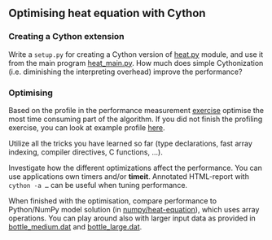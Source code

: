 ## Optimising heat equation with Cython

### Creating a Cython extension

Write a `setup.py` for creating a Cython version of [heat.py](heat.py)
module, and use it from the main program [heat_main.py](heat_main.py).
How much does simple Cythonization (i.e. diminishing the interpreting
overhead) improve the performance?

### Optimising

Based on the profile in the performance measurement
[exercise](../../performance/cprofile) optimise the most time
consuming part of the algorithm. If you did not finish the profiling
exercise, you can look at example profile [here](profile.md). 

Utilize all the tricks you have learned so far (type declarations,
fast array indexing, compiler directives, C functions, ...).

Investigate how the different optimizations affect the performance. You
can use applications own timers and/or **timeit**. Annotated HTML-report with
`cython -a …` can be useful when tuning performance.

When finished with the optimisation, compare performance to
Python/NumPy model solution (in
[numpy/heat-equation](../../numpy/heat-equation)), which uses array 
operations. You can play around also with larger input data as provided in
[bottle_medium.dat](bottle_medium.dat) and [bottle_large.dat](bottle_large.dat).

